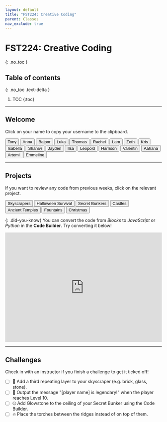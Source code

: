 ```yaml
---
layout: default
title: "FST224: Creative Coding"
parent: Classes
nav_exclude: true
---
```


# FST224: Creative Coding
{: .no_toc }

## Table of contents
{: .no_toc .text-delta }

1. TOC
{:toc}

---

## Welcome
Click on your name to copy your username to the clipboard.

<div id="roll">
  <button class="btn mr-2 mb-2" id="instructor5">Tony<span style="display:none">🔨🎃</span></button>
  <button class="btn mr-2 mb-2" id="instructor5">Anna<span style="display:none"></span></button>
  <button class="btn mr-2 mb-2" id="instructor5">Baipor<span style="display:none"></span></button>
  <button class="btn mr-2 mb-2" id="junior32">Luka<span style="display:none"></span></button>
  <button class="btn mr-2 mb-2" id="junior33">Thomas<span style="display:none"></span></button>
  <button class="btn mr-2 mb-2" id="junior34">Rachel<span style="display:none"></span></button>
  <button class="btn mr-2 mb-2" id="junior35">Lam<span style="display:none">⭐⭐</span></button>
  <button class="btn mr-2 mb-2" id="junior36">Zeth<span style="display:none"></span></button>
  <button class="btn mr-2 mb-2" id="junior37">Kris<span style="display:none"></span></button>
  <button class="btn mr-2 mb-2" id="junior137">Isabella<span style="display:none">⭐</span></button>
  <button class="btn mr-2 mb-2" id="junior138">Shanivi<span style="display:none"></span></button>
  <button class="btn mr-2 mb-2" id="junior139">Jayden<span style="display:none">⭐⭐</span></button>
  <button class="btn mr-2 mb-2" id="junior140">Ilsa<span style="display:none"></span></button>
  <button class="btn mr-2 mb-2" id="junior141">Leopold<span style="display:none"></span></button>
  <button class="btn mr-2 mb-2" id="junior142">Harrison<span style="display:none"></span></button>
  <button class="btn mr-2 mb-2" id="junior143">Valentin<span style="display:none"></span></button>
  <button class="btn mr-2 mb-2" id="junior144">Aahana<span style="display:none"></span></button>
  <button class="btn mr-2 mb-2" id="junior147">Artemi<span style="display:none"></span></button>
  <button class="btn mr-2 mb-2" id="junior146">Emmeline<span style="display:none">⭐</span></button>
</div>

---

## Projects
If you want to review any code from previous weeks, click on the relevant project.

<div id="project-list">
  <button class="btn mr-2 mb-2" id="https://minecraft.makecode.com/#pub:_Xi2FtRKYe5pr">Skyscrapers</button>
  <button class="btn mr-2 mb-2" id="https://minecraft.makecode.com/#pub:_TX0A5u6KbC9W">Halloween Survival</button>
  <button class="btn mr-2 mb-2" id="https://minecraft.makecode.com/#pub:_RHbcEYP6zF2t">Secret Bunkers</button>
  <button class="btn mr-2 mb-2" id="https://minecraft.makecode.com/#pub:_DzzgxMFzi2Um">Castles</button>
  <button class="btn mr-2 mb-2" id="https://minecraft.makecode.com/#pub:_8oWCVoCfmVwU">Ancient Temples</button>
  <button class="btn mr-2 mb-2" id="https://minecraft.makecode.com/#pub:_Lj410sJ6PXsg">Fountains</button>
  <button class="btn mr-2 mb-2" id="https://minecraft.makecode.com/#pub:_HhcVTR8gfTjb">Christmas</button>
  <!--
  <button class="btn mr-2 mb-2" id="zoos">Zoos</button>
  -->
</div>

{: .did-you-know}
You can convert the code from *Blocks* to *JavaScript* or *Python* in the **Code Builder**. Try converting it below!

<div style="position:relative;height:0;padding-bottom:70%;overflow:hidden;"><iframe style="position:absolute;top:0;left:0;width:100%;height:100%;" src="https://minecraft.makecode.com/#pub:_LYXFti95gUX7" frameborder="0" sandbox="allow-popups allow-forms allow-scripts allow-same-origin"></iframe></div>

---

## Challenges
Check in with an instructor if you finish a challenge to get it ticked off!

- [ ] 🔨 Add a third repeating layer to your skyscraper (e.g. brick, glass, stone).
- [ ] 🎃 Output the message "[player name] is legendary!" when the player reaches Level 10.
- [ ] 🤐 Add Glowstone to the ceiling of your Secret Bunker using the Code Builder.
- [ ] 🔥 Place the torches between the ridges instead of on top of them.

<script src="{{site.url}}/assets/classes.js"></script>
